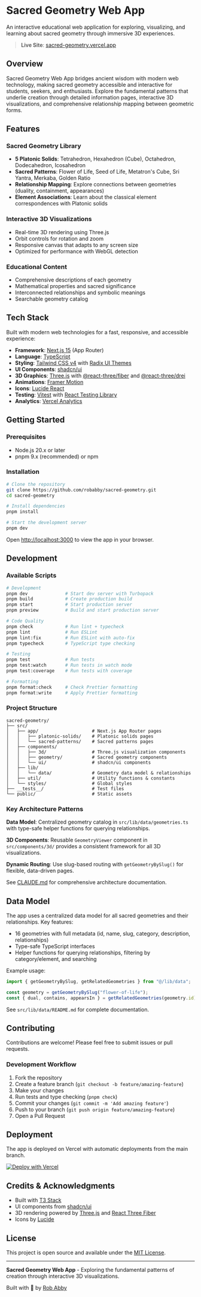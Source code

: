 # Sacred Geometry Web App

An interactive educational web application for exploring, visualizing, and learning about sacred geometry through immersive 3D experiences.

> **Live Site**: [sacred-geometry.vercel.app](https://sacred-geometry.vercel.app/)

## Overview

Sacred Geometry Web App bridges ancient wisdom with modern web technology, making sacred geometry accessible and interactive for students, seekers, and enthusiasts. Explore the fundamental patterns that underlie creation through detailed information pages, interactive 3D visualizations, and comprehensive relationship mapping between geometric forms.

## Features

### Sacred Geometry Library

- **5 Platonic Solids**: Tetrahedron, Hexahedron (Cube), Octahedron, Dodecahedron, Icosahedron
- **Sacred Patterns**: Flower of Life, Seed of Life, Metatron's Cube, Sri Yantra, Merkaba, Golden Ratio
- **Relationship Mapping**: Explore connections between geometries (duality, containment, appearances)
- **Element Associations**: Learn about the classical element correspondences with Platonic solids

### Interactive 3D Visualizations

- Real-time 3D rendering using Three.js
- Orbit controls for rotation and zoom
- Responsive canvas that adapts to any screen size
- Optimized for performance with WebGL detection

### Educational Content

- Comprehensive descriptions of each geometry
- Mathematical properties and sacred significance
- Interconnected relationships and symbolic meanings
- Searchable geometry catalog

## Tech Stack

Built with modern web technologies for a fast, responsive, and accessible experience:

- **Framework**: [Next.js 15](https://nextjs.org/) (App Router)
- **Language**: [TypeScript](https://www.typescriptlang.org/)
- **Styling**: [Tailwind CSS v4](https://tailwindcss.com/) with [Radix UI Themes](https://www.radix-ui.com/themes)
- **UI Components**: [shadcn/ui](https://ui.shadcn.com/)
- **3D Graphics**: [Three.js](https://threejs.org/) with [@react-three/fiber](https://docs.pmnd.rs/react-three-fiber) and [@react-three/drei](https://github.com/pmndrs/drei)
- **Animations**: [Framer Motion](https://www.framer.com/motion/)
- **Icons**: [Lucide React](https://lucide.dev/)
- **Testing**: [Vitest](https://vitest.dev/) with [React Testing Library](https://testing-library.com/react)
- **Analytics**: [Vercel Analytics](https://vercel.com/analytics)

## Getting Started

### Prerequisites

- Node.js 20.x or later
- pnpm 9.x (recommended) or npm

### Installation

```bash
# Clone the repository
git clone https://github.com/robabby/sacred-geometry.git
cd sacred-geometry

# Install dependencies
pnpm install

# Start the development server
pnpm dev
```

Open [http://localhost:3000](http://localhost:3000) to view the app in your browser.

## Development

### Available Scripts

```bash
# Development
pnpm dev              # Start dev server with Turbopack
pnpm build            # Create production build
pnpm start            # Start production server
pnpm preview          # Build and start production server

# Code Quality
pnpm check            # Run lint + typecheck
pnpm lint             # Run ESLint
pnpm lint:fix         # Run ESLint with auto-fix
pnpm typecheck        # TypeScript type checking

# Testing
pnpm test             # Run tests
pnpm test:watch       # Run tests in watch mode
pnpm test:coverage    # Run tests with coverage

# Formatting
pnpm format:check     # Check Prettier formatting
pnpm format:write     # Apply Prettier formatting
```

### Project Structure

```
sacred-geometry/
├── src/
│   ├── app/                    # Next.js App Router pages
│   │   ├── platonic-solids/    # Platonic solids pages
│   │   └── sacred-patterns/    # Sacred patterns pages
│   ├── components/
│   │   ├── 3d/                 # Three.js visualization components
│   │   ├── geometry/           # Sacred geometry components
│   │   └── ui/                 # shadcn/ui components
│   ├── lib/
│   │   └── data/               # Geometry data model & relationships
│   ├── util/                   # Utility functions & constants
│   └── styles/                 # Global styles
├── __tests__/                  # Test files
└── public/                     # Static assets
```

### Key Architecture Patterns

**Data Model**: Centralized geometry catalog in `src/lib/data/geometries.ts` with type-safe helper functions for querying relationships.

**3D Components**: Reusable `GeometryViewer` component in `src/components/3d/` provides a consistent framework for all 3D visualizations.

**Dynamic Routing**: Use slug-based routing with `getGeometryBySlug()` for flexible, data-driven pages.

See [CLAUDE.md](./CLAUDE.md) for comprehensive architecture documentation.

## Data Model

The app uses a centralized data model for all sacred geometries and their relationships. Key features:

- 16 geometries with full metadata (id, name, slug, category, description, relationships)
- Type-safe TypeScript interfaces
- Helper functions for querying relationships, filtering by category/element, and searching

Example usage:

```typescript
import { getGeometryBySlug, getRelatedGeometries } from "@/lib/data";

const geometry = getGeometryBySlug("flower-of-life");
const { dual, contains, appearsIn } = getRelatedGeometries(geometry.id);
```

See `src/lib/data/README.md` for complete documentation.

## Contributing

Contributions are welcome! Please feel free to submit issues or pull requests.

### Development Workflow

1. Fork the repository
2. Create a feature branch (`git checkout -b feature/amazing-feature`)
3. Make your changes
4. Run tests and type checking (`pnpm check`)
5. Commit your changes (`git commit -m 'Add amazing feature'`)
6. Push to your branch (`git push origin feature/amazing-feature`)
7. Open a Pull Request

## Deployment

The app is deployed on Vercel with automatic deployments from the main branch.

[![Deploy with Vercel](https://vercel.com/button)](https://vercel.com/new/clone?repository-url=https://github.com/robabby/sacred-geometry)

## Credits & Acknowledgments

- Built with [T3 Stack](https://create.t3.gg/)
- UI components from [shadcn/ui](https://ui.shadcn.com/)
- 3D rendering powered by [Three.js](https://threejs.org/) and [React Three Fiber](https://docs.pmnd.rs/react-three-fiber)
- Icons by [Lucide](https://lucide.dev/)

## License

This project is open source and available under the [MIT License](LICENSE).

---

**Sacred Geometry Web App** - Exploring the fundamental patterns of creation through interactive 3D visualizations.

Built with 💜 by [Rob Abby](https://github.com/robabby)
